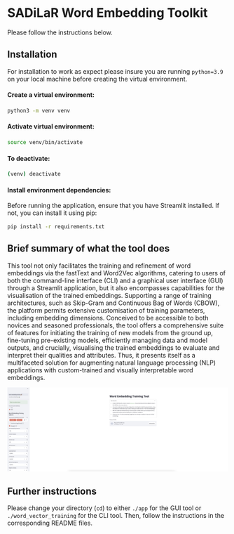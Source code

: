 # SADiLaR Word Embedding Toolkit

Please follow the instructions below.

## Installation

For installation to work as expect please insure you are running `python=3.9` on your local machine before creating the virtual environment.
#### Create a virtual environment:

```bash
python3 -m venv venv
```

#### Activate virtual environment:

```bash
source venv/bin/activate
```

#### To deactivate:

```bash
(venv) deactivate
```


#### Install environment dependencies:

Before running the application, ensure that you have Streamlit installed. If not, you can install it using pip:

```bash
pip install -r requirements.txt
```


## Brief summary of what the tool does

This tool not only facilitates the training and refinement of word embeddings via the fastText and Word2Vec algorithms, catering to users of both the command-line interface (CLI) and a graphical user interface (GUI) through a Streamlit application, but it also encompasses capabilities for the visualisation of the trained embeddings. Supporting a range of training architectures, such as Skip-Gram and Continuous Bag of Words (CBOW), the platform permits extensive customisation of training parameters, including embedding dimensions. Conceived to be accessible to both novices and seasoned professionals, the tool offers a comprehensive suite of features for initiating the training of new models from the ground up, fine-tuning pre-existing models, efficiently managing data and model outputs, and crucially, visualising the trained embeddings to evaluate and interpret their qualities and attributes. Thus, it presents itself as a multifaceted solution for augmenting natural language processing (NLP) applications with custom-trained and visually interpretable word embeddings.

<p float="left">
  <img src="./app/images/toolkit_page_1.png" width="2000" />
</p>

## Further instructions
Please change your directory (`cd`) to either `./app` for the GUI tool or `./word_vector_training` for the CLI tool. Then, follow the instructions in the corresponding README files.

